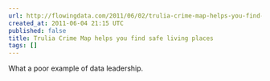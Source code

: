 ```yaml
---
url: http://flowingdata.com/2011/06/02/trulia-crime-map-helps-you-find-safe-living-places/
created_at: 2011-06-04 21:15 UTC
published: false
title: Trulia Crime Map helps you find safe living places
tags: []
---
```


What a poor example of data leadership.
